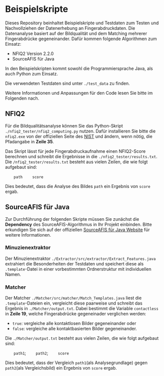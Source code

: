 # Beispielskripte
Dieses Repository beinhaltet Beispielskripte und Testdaten zum Testen und Nachvollziehen der Datenerhebung an Fingerabdruckdaten.
Die Datenanalyse basiert auf der Bildqualität und dem Matching mehrerer Fingerabdrücke gegeneinander. Dafür kommen folgende Algorithmen zum Einsatz:
* NFIQ2 Version 2.2.0
* SourceAFIS für Java

In den Beispielskripten kommt sowohl die Programmiersprache Java, als auch Python zum Einsatz.

Die verwendeten Testdaten sind unter `./test_data` zu finden.

Weitere Informationen und Anpassungen für den Code lesen Sie bitte im Folgenden nach.

## NFIQ2
Für die Bildqualitätsanalyse können Sie das Python-Skript `./nfiq2_tester/nfiq2_computing.py` nutzen. 
Dafür installieren Sie bitte die `nfiq2.exe` von der offiziellen Seite des [NIST](https://github.com/usnistgov/NFIQ2/releases) und ändern, wenn nötig, die Pfadangabe in **Zeile 35**. 

Das Skript lässt für jede Fingerabdruckaufnahme einen NFIQ2-Score berechnen und schreibt die Ergebnisse in die `./nfiq2_tester/results.txt`. Die `/nfiq2_tester/results.txt` besteht aus vielen Zeilen, die wie folgt aufgebaut sind: 

&nbsp;&nbsp;&nbsp;&nbsp;&nbsp;&nbsp; `path` &nbsp;&nbsp;&nbsp;&nbsp;&nbsp;&nbsp; `score`

Dies bedeutet, dass die Analyse des Bildes `path` ein Ergebnis von `score` ergab.

## SourceAFIS für Java
Zur Durchführung der folgenden Skripte müssen Sie zunächst die **Dependency** des SourceAFIS-Algorithmus in Ihr Projekt einbinden.
Bitte erkundigen Sie sich auf der offiziellen [SourceAFIS für Java Website](https://sourceafis.machinezoo.com/java) für weitere Informationen.

### Minuzienextraktor
Der Minuzienextraktor `./Extractor/src/extractor/Extract_Features.java` extrahiert die Besonderheiten der Testdaten und speichert diese als `.template`-Datei in einer vorbestimmten Ordnerstruktur mit individuellen Namen.

### Matcher
Der Matcher `./Matcher/src/matcher/Match_Templates.java` liest die `.template`-Dateien ein, vergleicht diese paarweise und schreibt das Ergebnis in `./Matcher/output.txt`. 
Dabei bestimmt die Variable `contactless` in **Zeile 19**, welche Fingerabdrücke gegeneinader verglichen werden: 
* `true`: vergleiche alle kontaktlosen Bilder gegeneinander oder
* `false`: vergleiche alle kontaktbasierten Bilder gegeneinander.

Die `./Matcher/output.txt` besteht aus vielen Zeilen, die wie folgt aufgebaut sind: 

&nbsp;&nbsp;&nbsp;&nbsp;&nbsp;&nbsp; `path1`; &nbsp;&nbsp;&nbsp;&nbsp;&nbsp;&nbsp; `path2`; &nbsp;&nbsp;&nbsp;&nbsp;&nbsp;&nbsp; `score`

Dies bedeutet, dass der Vergleich `path1`(als Analysegrundlage) gegen `path2`(als Vergleichsbild) ein Ergebnis von `score` ergab.
